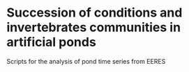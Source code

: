 # Succession of conditions and invertebrates communities in artificial ponds
Scripts for the analysis of pond time series from EERES
